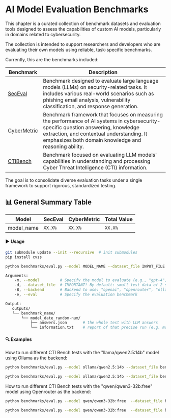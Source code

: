 # AI Model Evaluation Benchmarks

This chapter is a curated collection of benchmark datasets and evaluation tools designed to assess the capabilities of custom AI models, particularly in domains related to cybersecurity.

The collection is intended to support researchers and developers who are evaluating their own models using reliable, task-specific benchmarks.

Currently, this are the benchmarks included:

| Benchmark | Description |
|-----------|-------------|
| [SecEval](https://github.com/XuanwuAI/SecEval) | Benchmark designed to evaluate large language models (LLMs) on security-related tasks. It includes various real-world scenarios such as phishing email analysis, vulnerability classification, and response generation. |
| [CyberMetric](https://github.com/CyberMetric) | Benchmark framework that focuses on measuring the performance of AI systems in cybersecurity-specific question answering, knowledge extraction, and contextual understanding. It emphasizes both domain knowledge and reasoning ability. |
| [CTIBench](https://github.com/xashru/cti-bench) | Benchmark focused on evaluating LLM models' capabilities in understanding and processing Cyber Threat Intelligence (CTI) information. |



The goal is to consolidate diverse evaluation tasks under a single framework to support rigorous, standardized testing.

## 📊 General Summary Table

| Model       | SecEval   | CyberMetric  | Total Value | 
|-------------|-----------|--------------|-------------|
| model_name  | `XX.X%`   | `XX.X%`      | `XX.X%`     | 



#### ▶️ Usage

```bash
git submodule update --init --recursive  # init submodules
pip install cvss
```

```bash
python benchmarks/eval.py --model MODEL_NAME --dataset_file INPUT_FILE --eval EVAL_TYPE --backend BACKEND
```
```bash
Arguments:
    -m, --model         # Specify the model to evaluate (e.g., "gpt-4", "ollama/qwen2.5:14b")
    -d, --dataset_file  # IMPORTANT! By default: small test data of 2 samples 
    -B, --backend       # Backend to use: "openai", "openrouter", "ollama" (required)
    -e, --eval          # Specify the evaluation benchmark

Output:
   outputs/
   └── benchmark_name/
       └── model_date_random-num/
           ├── answers.json       # the whole test with LLM answers
           └── information.txt    # report of that precise run (e.g. model_name, benchmark_name, metrics, date)

```
#### 🔍 Examples

How to run different CTI Bench tests with the "llama/qwen2.5:14b" model using Ollama as the backend:

```bash
python benchmarks/eval.py --model ollama/qwen2.5:14b --dataset_file benchmarks/cybermetric/CyberMetric-2-v1.json --eval cybermetric --backend ollama
````

```bash
python benchmarks/eval.py --model ollama/qwen2.5:14b --dataset_file benchmarks/seceval/eval/datasets/questions-2.json --eval seceval --backend ollama
```

How to run different CTI Bench tests with the "qwen/qwen3-32b:free" model using Openrouter as the backend:

```bash
python benchmarks/eval.py --model qwen/qwen3-32b:free  --dataset_file benchmarks/cti_bench/data/cti-mcq1.tsv --eval cti_bench --backend openrouter
````
```bash
python benchmarks/eval.py --model qwen/qwen3-32b:free  --dataset_file benchmarks/cti_bench/data/cti-ate2.tsv --eval cti_bench --backend openrouter
````
